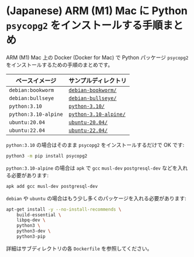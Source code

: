 # (Japanese) ARM (M1) Mac に Python `psycopg2` をインストールする手順まとめ

ARM (M1) Mac 上の Docker (Docker for Mac) で Python パッケージ `psycopg2` をインストールするための手順のまとめです。

| ベースイメージ | サンプルディレクトリ |
| --- | --- |
| `debian:bookworm` | [`debian-bookworm/`](./debian-bookworm/) |
| `debian:bullseye` | [`debian-bullseye/`](./debian-bullseye/) |
| `python:3.10` | [`python-3.10/`](./python-3.10/) |
| `python:3.10-alpine` | [`python-3.10-alpine/`](./python-3.10-alpine/) |
| `ubuntu:20.04` | [`ubuntu-20.04/`](./ubuntu-20.04/) |
| `ubuntu:22.04` | [`ubuntu-22.04/`](./ubuntu-22.04/) |

`python:3.10` の場合はそのまま `psycopg2` をインストールするだけで OK です:

```zsh
python3 -m pip install psycopg2
```

`python:3.10-alpine` の場合は `apk` で `gcc` `musl-dev` `postgresql-dev` などを入れる必要があります:

```zsh
apk add gcc musl-dev postgresql-dev
```

`debian` や `ubuntu` の場合はもう少し多くのパッケージを入れる必要があります:

```zsh
apt-get install -y --no-install-recommends \
    build-essential \
    libpq-dev \
    python3 \
    python3-dev \
    python3-pip
```

詳細はサブディレクトリの各 `Dockerfile` を参照してください。

